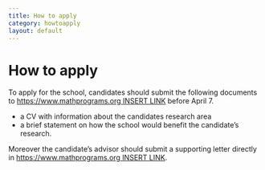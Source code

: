 ```yaml
---
title: How to apply
category: howtoapply
layout: default
---
```


# How to apply

To apply for the school, candidates should submit the following documents to [https://www.mathprograms.org INSERT LINK](https://www.mathprograms.org) before April 7.
* a CV with information about the candidates research area
* a brief statement on how the school would benefit the candidate’s research.
  
Moreover the candidate’s advisor should submit a supporting letter directly in [https://www.mathprograms.org INSERT LINK](https://www.mathprograms.org).
